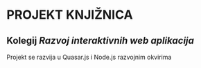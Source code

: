 # PROJEKT KNJIŽNICA
## Kolegij *Razvoj interaktivnih web aplikacija*

Projekt se razvija u Quasar.js i Node.js razvojnim okvirima

